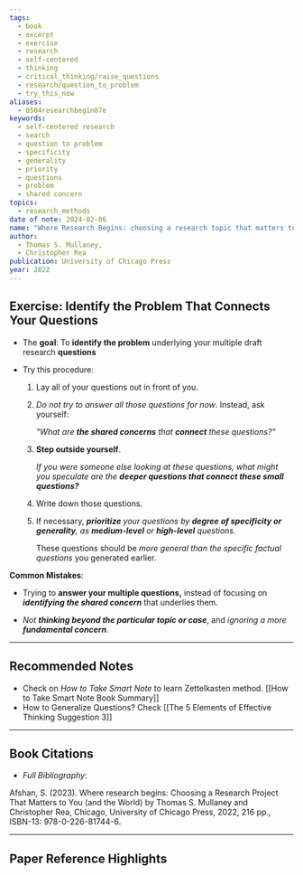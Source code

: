 ```yaml
---
tags:
  - book
  - excerpt
  - exercise
  - research
  - self-centered
  - thinking
  - critical_thinking/raise_questions
  - research/question_to_problem
  - try_this_now
aliases:
  - 0504researchbegin07e
keywords:
  - self-centered research
  - search
  - question to problem
  - specificity
  - generality
  - priority
  - questions
  - problem
  - shared concern
topics:
  - research_methods
date of note: 2024-02-06
name: "Where Research Begins: choosing a research topic that matters to you (and the world)"
author:
  - Thomas S. Mullaney,
  - Christopher Rea
publication: University of Chicago Press
year: 2022
---
```


## Exercise: Identify the Problem That Connects Your Questions

- The **goal**: To  **identify the problem** underlying your multiple draft research **questions**

- Try this procedure:

	1. Lay all of your questions out in front of you.
	   
	2. *Do not try to answer all those questions for now*. Instead, ask yourself:
	   
	   *"What are **the shared concerns** that **connect** these questions?"*
	   
	3. **Step outside yourself**. 
	   
	   *If you were someone else looking at these questions, what might you speculate are the **deeper questions that connect these small questions?***
	   
	4. Write down those questions. 
	   
	5. If necessary, ***prioritize** your questions by **degree of specificity or generality**, as **medium-level** or **high-level** questions.* 
	   
	   These questions should be *more general than the specific factual questions* you generated earlier.


**Common Mistakes**:

- Trying to **answer your multiple questions,** instead of focusing on ***identifying the shared concern*** that underlies them.
  
- *Not **thinking beyond the particular topic or case***, and *ignoring a more **fundamental concern***.
  

----
## Recommended Notes

- Check on *How to Take Smart Note* to learn Zettelkasten method. [[How to Take Smart Note Book Summary]]
- How to Generalize Questions? Check [[The 5 Elements of Effective Thinking Suggestion 3]]



----------
## Book Citations

- *Full Bibliography*:

Afshan, S. (2023). Where research begins: Choosing a Research Project That Matters to You (and the World) by Thomas S. Mullaney and Christopher Rea, Chicago, University of Chicago Press, 2022, 216 pp., ISBN-13: 978-0-226-81744-6.

-----------
##  Paper Reference Highlights

